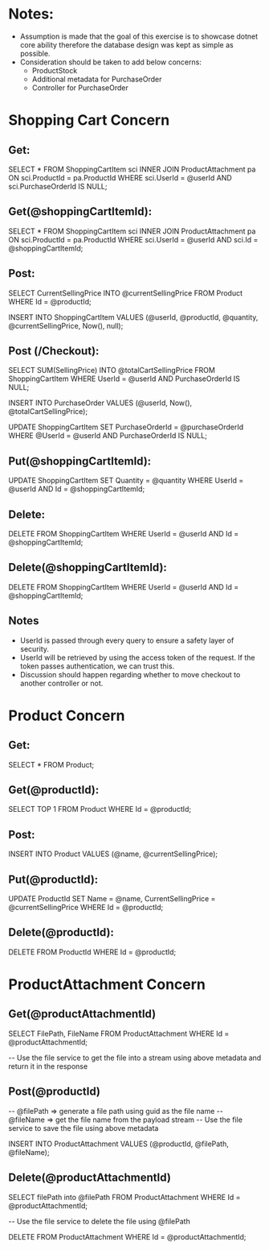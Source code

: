 # Notes:
* Assumption is made that the goal of this exercise is to showcase dotnet core ability therefore the database design was kept as simple as possible.
* Consideration should be taken to add below concerns:
	* ProductStock
	* Additional metadata for PurchaseOrder
	* Controller for PurchaseOrder

# Shopping Cart Concern 
## Get:
SELECT *
FROM ShoppingCartItem sci
INNER JOIN ProductAttachment pa ON sci.ProductId = pa.ProductId
WHERE sci.UserId = @userId AND sci.PurchaseOrderId IS NULL;

## Get(@shoppingCartItemId):
SELECT *
FROM ShoppingCartItem sci
INNER JOIN ProductAttachment pa ON sci.ProductId = pa.ProductId
WHERE sci.UserId = @userId AND sci.Id = @shoppingCartItemId;

## Post:
SELECT CurrentSellingPrice INTO @currentSellingPrice
FROM Product
WHERE Id = @productId;

INSERT INTO ShoppingCartItem
VALUES (@userId, @productId, @quantity, @currentSellingPrice, Now(), null);

## Post (/Checkout):
SELECT SUM(SellingPrice) INTO @totalCartSellingPrice
FROM ShoppingCartItem
WHERE UserId = @userId AND PurchaseOrderId IS NULL;

INSERT INTO PurchaseOrder
VALUES (@userId, Now(), @totalCartSellingPrice);

UPDATE ShoppingCartItem
SET PurchaseOrderId = @purchaseOrderId
WHERE @UserId = @userId AND PurchaseOrderId IS NULL;

## Put(@shoppingCartItemId):
UPDATE ShoppingCartItem
SET Quantity = @quantity
WHERE UserId = @userId AND Id = @shoppingCartItemId;

## Delete:
DELETE FROM ShoppingCartItem
WHERE UserId = @userId AND Id = @shoppingCartItemId;

## Delete(@shoppingCartItemId):
DELETE FROM ShoppingCartItem
WHERE UserId = @userId AND Id = @shoppingCartItemId;

## Notes
* UserId is passed through every query to ensure a safety layer of security.
* UserId will be retrieved by using the access token of the request. If the token passes authentication, we can trust this.
* Discussion should happen regarding whether to move checkout to another controller or not.

# Product Concern 
## Get:
SELECT *
FROM Product;

## Get(@productId):
SELECT TOP 1
FROM Product
WHERE Id = @productId;

## Post:
INSERT INTO Product
VALUES (@name, @currentSellingPrice);

## Put(@productId):
UPDATE ProductId
SET
	Name = @name,
	CurrentSellingPrice = @currentSellingPrice
WHERE Id = @productId;

## Delete(@productId):
DELETE FROM ProductId
WHERE Id = @productId;

# ProductAttachment Concern
## Get(@productAttachmentId)
SELECT FilePath, FileName
FROM ProductAttachment
WHERE Id = @productAttachmentId;

-- Use the file service to get the file into a stream using above metadata and return it in the response

## Post(@productId)
-- @filePath => generate a file path using guid as the file name
-- @fileName => get the file name from the payload stream
-- Use the file service to save the file using above metadata

INSERT INTO ProductAttachment
VALUES (@productId, @filePath, @fileName);

## Delete(@productAttachmentId)
SELECT filePath into @filePath
FROM ProductAttachment
WHERE Id = @productAttachmentId;

-- Use the file service to delete the file using @filePath

DELETE FROM ProductAttachment
WHERE Id = @productAttachmentId;